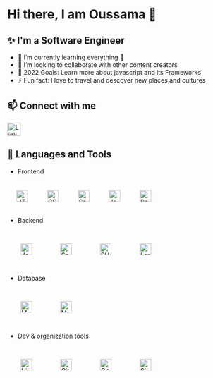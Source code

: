 # Hi there, I am Oussama 👋

## ✨ I'm a Software Engineer

- 🌱 I’m currently learning everything 🤣
- 👯 I’m looking to collaborate with other content creators
- 🥅 2022 Goals: Learn more about javascript and its Frameworks
- ⚡ Fun fact: I love to travel and descover new places and cultures

## 📫 Connect with me

[<img width="30px" src="https://cdn.jsdelivr.net/gh/devicons/devicon/icons/linkedin/linkedin-original.svg" alt="Linkedin" width="26px"/>](https://www.linkedin.com/in/oussamaaouladlahcene/)

## 🔧 Languages and Tools

- Frontend
<img alt="HTML5" width="26px" src="https://cdn.jsdelivr.net/gh/devicons/devicon/icons/html5/html5-original.svg" style="padding:20px;" />
<img alt="CSS3" width="26px" src="https://cdn.jsdelivr.net/gh/devicons/devicon/icons/css3/css3-original.svg" style="padding:20px;" />
<img alt="Sass" width="26px" src="https://cdn.jsdelivr.net/gh/devicons/devicon/icons/sass/sass-original.svg" style="padding:20px;" />
<img alt="JavaScript" width="26px" src="https://cdn.jsdelivr.net/gh/devicons/devicon/icons/javascript/javascript-original.svg" style="padding:20px;" />
<img alt="React" width="26px" src="https://cdn.jsdelivr.net/gh/devicons/devicon/icons/react/react-original.svg" style="padding:20px;" />

- Backend
<img alt="Java" width="26px" src="https://cdn.jsdelivr.net/gh/devicons/devicon/icons/java/java-original.svg" style="padding:30px;" />
<img alt="Spring" width="26px" src="https://cdn.jsdelivr.net/gh/devicons/devicon/icons/spring/spring-original.svg" style="padding:30px;" />
<img alt="PHP" width="26px" src="https://cdn.jsdelivr.net/gh/devicons/devicon/icons/php/php-original.svg" style="padding:30px;" />
<img alt="Laravel" width="26px" src="https://cdn.jsdelivr.net/gh/devicons/devicon/icons/laravel/laravel-plain.svg" style="padding:30px;" />

- Database
<img alt="MySQL" width="26px" src="https://cdn.jsdelivr.net/gh/devicons/devicon/icons/mysql/mysql-original.svg" style="padding:30px;" />
<img alt="MongoDB" width="26px" src="https://cdn.jsdelivr.net/gh/devicons/devicon/icons/mongodb/mongodb-original.svg" style="padding:30px;" />

- Dev & organization tools
<img alt="Visual Studio Code" width="26px" src="https://cdn.jsdelivr.net/gh/devicons/devicon/icons/vscode/vscode-original.svg" style="padding:30px;" />
<img alt="Git" width="26px" src="https://cdn.jsdelivr.net/gh/devicons/devicon/icons/git/git-original.svg" style="padding:30px;" />
<img alt="GitHub" width="26px" src="https://cdn.jsdelivr.net/gh/devicons/devicon/icons/github/github-original.svg" style="padding:30px;" />
<img alt="Slack" width="26px" src="https://cdn.jsdelivr.net/gh/devicons/devicon/icons/slack/slack-original.svg" style="padding:30px;" />
  

